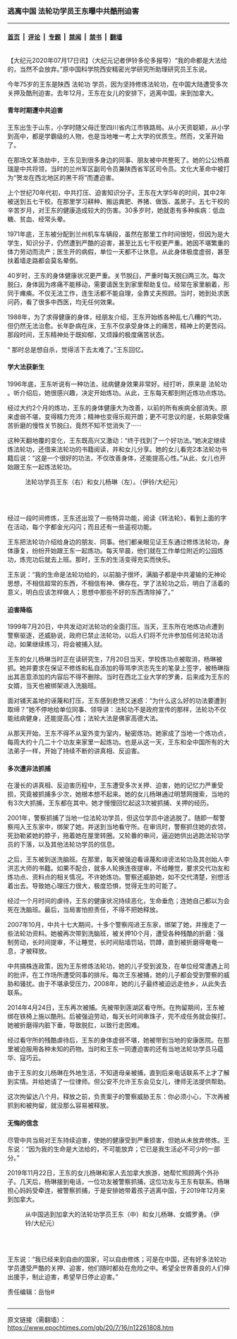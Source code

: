 ### 逃离中国 法轮功学员王东曝中共酷刑迫害

---

#### [首页](../../../..?n12261808) &nbsp;|&nbsp; [评论](../../../../../epoch-comment?n12261808) &nbsp;|&nbsp; [专题](../../../../../epoch-special?n12261808) &nbsp;|&nbsp; [禁闻](../../../../../epoch-news?n12261808) &nbsp;|&nbsp; [禁书](../../../../../books?n12261808) &nbsp;|&nbsp; [翻墙](https://github.com/gfw-breaker/nogfw/blob/master/README.md?n12261808)


<div class="column" id="artbody" itemprop="articleBody">
 <!-- article content begin -->
 <p>
  【大纪元2020年07月17日讯】（大纪元记者伊铃多伦多报导）“我的命都是大法给的，当然不会放弃。”原中国科学院西安精密光学研究所助理研究员王东说。
 </p>
 <p>
  今年75岁的王东是陕西
  <ok href="https://www.epochtimes.com/gb/tag/%E6%B3%95%E8%BD%AE%E5%8A%9F.html">
   法轮功
  </ok>
  学员，因为坚持修炼法轮功，在中国大陆遭受多次关押及酷刑迫害。去年12月，王东在女儿的安排下，逃离中国，来到加拿大。
 </p>
 <h4>
  青年时期遭中共迫害
 </h4>
 <p>
  王东出生于山东，小学时随父母迁至四川省内江市铁路局。从小天资聪颖，从小学到高中，都是学霸级的人物，也是当地唯一考上大学的优质生。然而，文革开始了。
 </p>
 <p>
  在那场文革浩劫中，王东见到很多身边的同事、朋友被中共整死了。她的公公杨嘉瑞是中共将领，当时的兰州军区副司令员兼陕西省军区司令员。文化大革命中被打为“贺龙在西北地区的黑干将”而遭迫害。
 </p>
 <p>
  上个世纪70年代初，中共打压、迫害知识分子。王东在大学5年的时间，其中2年被送到五七干校。在那里学习耕种、搬运粪肥、养猪、做饭、盖房子。五七干校的辛苦岁月，对王东的健康造成较大的伤害。30多岁时，她就患有多种疾病：低血糖、贫血、经常头晕。
 </p>
 <p>
  1971年底，王东被分配到兰州机车车辆段，虽然在那里工作时间很短，但因为是大学生，知识分子，仍然遭到严酷的迫害，甚至比五七干校更严重。她因不堪繁重的体力劳动而流产；医生开的病假，单位一天都不让休息。从此身体极度虚弱，甚至扶着墙走路都会莫名晕倒。
 </p>
 <p>
  40岁时，王东的身体健康状况更严重。关节脱臼，严重时每天脱臼两三次。每次脱臼，身体因为疼痛不能移动，需要请医生到家里帮助复位。经常在家里躺着，形同于瘫痪。不仅无法工作，连生活都不能自理，全靠丈夫照顾。当时，她到处求医问药，看了很多中西医，均无任何效果。
 </p>
 <p>
  1988年，为了求得健康的身体，经朋友介绍，王东开始练各种乱七八糟的气功，但仍然无法治愈。长年卧病在床，王东不仅承受身体上的痛苦，精神上的更苦闷。那段时间，王东精神处于既抑郁，又烦躁的极度痛苦状态。
 </p>
 <p>
  “ 那时总是想自杀，觉得活下去太难了。”王东回忆。
 </p>
 <h4>
  学大法获新生
 </h4>
 <p>
  1996年底，王东听说有一种功法，祛病健身效果非常好。经打听，原来是
  <ok href="https://www.epochtimes.com/gb/tag/%E6%B3%95%E8%BD%AE%E5%8A%9F.html">
   法轮功
  </ok>
  。听介绍后，她很感兴趣，决定开始炼功。从此，王东每天都到附近炼功点炼功。
 </p>
 <p>
  经过大约2个月的炼功，王东的身体健康大为改善，以前的所有疾病全部消失。原来虚弱不堪，变得精力充沛；精神也变得乐观开朗；更不可思议的是，长期承受痛苦折磨的慢性关节脱臼，竟然不知不觉消失了······
 </p>
 <p>
  这种天翻地覆的变化，王东既高兴又激动：“终于找到了一个好功法。”她决定继续炼法轮功，还借来法轮功的书籍阅读，并和女儿分享。她的女儿看完2本法轮功书籍后说：“这是一个很好的功法，不仅改善身体，还能提高心性。”从此，女儿也开始跟王东一起炼法轮功。
 </p>
 <figure aria-describedby="caption-attachment-12261867" class="wp-caption aligncenter" id="attachment_12261867" style="width: 450px">
  <ok href="https://i.epochtimes.com/assets/uploads/2020/07/DSC_0079.jpg" target="_blank">
   <img alt="" class="size-medium wp-image-12261867" src="https://i.epochtimes.com/assets/uploads/2020/07/DSC_0079-450x301.jpg"/>
  </ok>
  <br/><figcaption class="wp-caption-text" id="caption-attachment-12261867">
   法轮功学员王东（右）和女儿杨琳（左）。（伊铃/大纪元）
  </figcaption><br/>
 </figure><br/>
 <p>
  经过一段时间修炼，王东还出现了一些特异功能，阅读《转法轮》，看到上面的字在活动，每个字都金光闪闪；而且还有一些遥视功能。
 </p>
 <p>
  王东把法轮功介绍给身边的朋友、同事。他们都亲眼见证王东通过修炼法轮功，身体康复，纷纷开始跟王东一起炼功。每天早晨，他们就在工作单位附近的公园炼功，炼完功后就去上班。那时，王东的生活变得充实而快乐。
 </p>
 <p>
  王东说：“我的生命是法轮功给的，以前脑子很坏，满脑子都是中共灌输的无神论思想，不相信超常的东西，不相信有神、佛存在。学了法轮功之后，明白了活着的意义，明白应该怎样做人；思想中那些不好的东西清除掉了。”
 </p>
 <h4>
  迫害降临
 </h4>
 <p>
  1999年7月20日，中共发动对法轮功的全面打压。当天，王东所在地炼功点遭到警察驱逐，还威胁说，政府已禁止法轮功，以后人们将不允许参加任何法轮功活动，如果继续练习，将会被捕入狱。
 </p>
 <p>
  王东的女儿杨琳当时正在读研究生，7月20日当天，学校炼功点被取消，杨琳被抓。她并要求在保证不修炼和私自添加的辱骂李洪志先生的笔录上签字，被杨琳指出其恶意添加的内容后不得不删除。当时在西北工业大学的罗勇，后来成为王东的女婿，当天也被绑架进入洗脑班。
 </p>
 <p>
  面对铺天盖地的诬蔑和打压，王东感到悲愤又迷惑：“为什么这么好的功法要遭到取缔？”她不停地给单位同事、领导讲：法轮功不是政府宣传的那样，法轮功不仅能祛病健身，还能提高心性；法轮大法是佛家高德大法。
 </p>
 <p>
  从那天开始，王东不得不从室外变为室内，秘密炼功。她家成了当地一个炼功点，每周大约十几二十个功友来家里一起炼功。也是从这一天，王东和全中国所有的大法弟子一样，开始了持续不断的讲真相、反迫害。
 </p>
 <h4>
  多次遭非法抓捕
 </h4>
 <p>
  在漫长的讲真相、反迫害历程中，王东遭受多次关押、迫害，她的记忆力严重受损，究竟被抓捕多少次，她根本想不起来。她的女儿杨琳通过明慧网搜索，当地的有3次大抓捕，王东都在其中。她才慢慢回忆起这3次被抓捕、关押的经历。
 </p>
 <p>
  2001年，警察抓捕了当地一位法轮功学员，但这位学员中途逃脱了。随即一帮警察闯入王东家中，绑架了她，并送到当地看守所。在审讯时，警察抓住她的衣领，死劲勒紧她的脖子，拖着她在屋里转圈。又轮番的审问，逼迫她供出逃跑法轮功学员的下落，以及其他法轮功学员的信息。
 </p>
 <p>
  之后，王东被到送洗脑班。在那里，每天被强迫看诬蔑和诽谤法轮功及其创始人李洪志大师的书籍。如果不配合，就多人轮换连夜提审，不给睡觉，要求交代功友和炼功点、资料点的相关情况。不许她炼功。警察还威胁她，如不交代清楚，别想活着出去。导致她心理压力很大，极度恐惧，觉得无生的可能了。
 </p>
 <p>
  经过一个月时间的虐待，王东的健康状况持续恶化，生命垂危；连她自己都以为会死在洗脑班。最后，当局害怕担责任，不得不把她释放。
 </p>
 <p>
  2007年10月，中共十七大期间，十多个警察闯进王东家，绑架了她，并搜走了一些法轮功资料。她被再次带到洗脑班，被关押10个月，遭受各种残酷的折磨：强制劳动，长时间提审，不让睡觉，长时间贴墙罚站，罚蹲，直到被折磨得奄奄一息，才被释放。
 </p>
 <p>
  中共搞株连政策，因为王东修炼法轮功，她的儿子受到波及，在单位经常遭遇上司的批评，在工作场所遭受同事的排斥。每次王东被捕，她的儿子都会受到警察的威胁和骚扰。由于不堪承受压力，2008年，她的儿子最终被迫远走他乡，从此失去联系。
 </p>
 <p>
  2014年4月24日，王东再次被捕。先被带到莲湖区看守所。在拘留期间，王东被绑在铁椅上施以酷刑。后被强迫劳动，每天长时间串珠子，完不成任务就会挨打。她被折磨得内脏下垂，导致脱肛，以致行走困难。
 </p>
 <p>
  经过看守所的残酷虐待后，王东的身体虚弱不堪，她被带到当地的安康医院。在那里被迫服用各种未知的药物。当时和王东一同遭迫害的还有当地法轮功学员马蕴华、寇巧云。
 </p>
 <p>
  由于王东的女儿杨琳在外地生活，不知道母亲被捕，直到后来电话联系不上才了解到实情。并给她请了一位律师。但公安不允许王东会见女儿，律师无法提供帮助。
 </p>
 <p>
  这次拘留达八个月。释放之前，负责案子的警察威胁王东：你必须小心，下次再被抓到和被拘留，就没那么容易被释放。
 </p>
 <h4>
  无悔的信念
 </h4>
 <p>
  尽管中共当局对王东持续迫害，使她的健康受到严重损害，但她从未放弃修炼。王东说：“因为我的生命是大法给的，不可能放弃；它已是我生活必不可少的一部分。”
 </p>
 <p>
  2019年11月22日，王东的女儿杨琳和家人去加拿大旅游，她帮忙照顾两个外孙子。几天后，杨琳接到电话，一位功友被警察抓捕，这位功友与王东有联系。杨琳担心妈妈受牵连，被警察抓捕，于是安排她带着孩子逃离中国，于2019年12月来到加拿大。
 </p>
 <figure aria-describedby="caption-attachment-12261874" class="wp-caption aligncenter" id="attachment_12261874" style="width: 450px">
  <ok href="https://i.epochtimes.com/assets/uploads/2020/07/DSC_0068-1.jpg" target="_blank">
   <img alt="" class="size-medium wp-image-12261874" src="https://i.epochtimes.com/assets/uploads/2020/07/DSC_0068-1-450x301.jpg"/>
  </ok>
  <br/><figcaption class="wp-caption-text" id="caption-attachment-12261874">
   从中国逃到加拿大的法轮功学员王东（中）和女儿杨琳、女婿罗勇。（伊铃/大纪元）
  </figcaption><br/>
 </figure><br/>
 <p>
  王东说：“我已经来到自由的国家，可以自由修炼；可是在中国，还有好多法轮功学员遭受严酷的关押、迫害，他们随时都处在危险之中。希望全世界善良的人们伸出援手，制止迫害，希望早日停止迫害。”
 </p>
 <p>
  责任编辑：岳怡#
 </p>
 <!-- article content end -->
</div>


---

原文链接（需翻墙）：https://www.epochtimes.com/gb/20/7/16/n12261808.htm